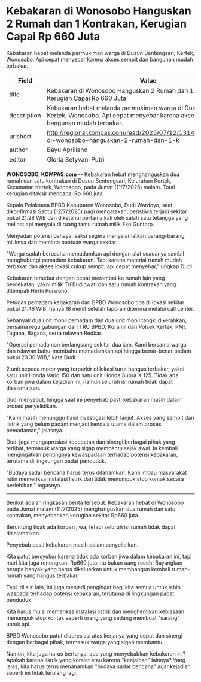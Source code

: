 # Kebakaran di Wonosobo Hanguskan 2 Rumah dan 1 Kontrakan, Kerugian Capai Rp 660 Juta

Kebakaran hebat melanda permukiman warga di Dusun Bentengsari, Kertek, Wonosobo. Api cepat menyebar karena akses sempit dan bangunan mudah terbakar.

| Field       | Value                                                       |
|-------------|-------------------------------------------------------------|
| title       | Kebakaran di Wonosobo Hanguskan 2 Rumah dan 1 Kontrakan, Kerugian Capai Rp 660 Juta |
| description | Kebakaran hebat melanda permukiman warga di Dusun Bentengsari, Kertek, Wonosobo. Api cepat menyebar karena akses sempit dan bangunan mudah terbakar. |
| urlshort    | http://regional.kompas.com/read/2025/07/12/131400578/kebakaran-di-wonosobo-hanguskan-2-rumah-dan-1-k |
| author      | Bayu Apriliano |
| editor      | Gloria Setyvani Putri |

**WONOSOBO, KOMPAS.com --** Kebakaran hebat menghanguskan dua rumah dan satu kontrakan di Dusun Bentengsari, Kelurahan Kertek, Kecamatan Kertek, Wonosobo, pada Jumat (11/7/2025) malam. Total kerugian ditaksir mencapai Rp 660 juta.

Kepala Pelaksana BPBD Kabupaten Wonosobo, Dudi Wardoyo, saat dikonfirmasi Sabtu (12/7/2025) pagi mengatakan, peristiwa terjadi sekitar pukul 21.28 WIB dan diketahui pertama kali oleh salah satu tetangga yang melihat api menyala di ruang tamu rumah milik Eko Guntoro.

Menyadari potensi bahaya, saksi segera menyelamatkan barang-barang miliknya dan meminta bantuan warga sekitar.

"Warga sudah berusaha memadamkan api dengan alat seadanya sambil menghubungi pemadam kebakaran. Tapi karena material rumah mudah terbakar dan akses lokasi cukup sempit, api cepat menyebar," ungkap Dudi.

Kebakaran tersebut dengan cepat merambat ke rumah lain yang berdekatan, yakni milik Tri Budiowati dan satu rumah kontrakan yang ditempati Herki Purwono.

Petugas pemadam kebakaran dari BPBD Wonosobo tiba di lokasi sekitar pukul 21.46 WIB, hanya 18 menit setelah laporan diterima melalui call center.

Sebanyak dua unit mobil pemadam dan dua unit mobil tangki dikerahkan, bersama regu gabungan dari TRC BPBD, Koramil dan Polsek Kertek, PMI, Tagana, Bagana, serta relawan Redkar.

"Operasi pemadaman berlangsung sekitar dua jam. Kami bersama warga dan relawan bahu-membahu memadamkan api hingga benar-benar padam pukul 23.30 WIB," kata Dudi.

2 unit sepeda motor yang terparkir di lokasi turut hangus terbakar, yakni satu unit Honda Vario 150 dan satu unit Honda Supra X 125. Tidak ada korban jiwa dalam kejadian ini, namun seluruh isi rumah tidak dapat diselamatkan.

Dudi menyebut, hingga saat ini penyebab pasti kebakaran masih dalam proses penyelidikan.

"Kami masih menunggu hasil investigasi lebih lanjut. Akses yang sempit dan listrik yang belum padam menjadi kendala utama dalam proses pemadaman," jelasnya.

Dudi juga mengapresiasi kecepatan dan sinergi berbagai pihak yang terlibat, termasuk warga yang sigap membantu sejak awal. Ia kembali mengingatkan pentingnya kewaspadaan terhadap potensi kebakaran, terutama di lingkungan padat penduduk.

"Budaya sadar bencana harus terus ditanamkan. Kami imbau masyarakat rutin memeriksa instalasi listrik dan tidak menumpuk stop kontak secara berlebihan," tegasnya.

---
Berikut adalah ringkasan berita tersebut: Kebakaran hebat di Wonosobo pada Jumat malam (11/7/2025) menghanguskan dua rumah dan satu kontrakan, menyebabkan kerugian sekitar Rp660 juta.

 Beruntung tidak ada korban jiwa, tetapi seluruh isi rumah tidak dapat diselamatkan.

 Penyebab pasti kebakaran masih dalam penyelidikan.



Kita patut bersyukur karena tidak ada korban jiwa dalam kebakaran ini, tapi mari kita juga renungkan: Rp660 juta, itu bukan uang receh! Bayangkan berapa banyak yang harus dikeluarkan untuk membangun kembali rumah-rumah yang hangus terbakar.

 Tapi, di sisi lain, ini juga menjadi pengingat bagi kita semua untuk lebih waspada terhadap potensi kebakaran, terutama di lingkungan padat penduduk.

 Kita harus mulai memeriksa instalasi listrik dan menghentikan kebiasaan menumpuk stop kontak seperti orang yang sedang membuat "sarang" untuk api.

 BPBD Wonosobo patut diapresiasi atas kerjanya yang cepat dan sinergi dengan berbagai pihak, termasuk warga yang sigap membantu.

 Namun, kita juga harus bertanya: apa yang menyebabkan kebakaran ini? Apakah karena listrik yang korslet atau karena "keajaiban" lainnya? Yang jelas, kita harus terus menanamkan "budaya sadar bencana" agar kejadian seperti ini tidak terulang lagi.
